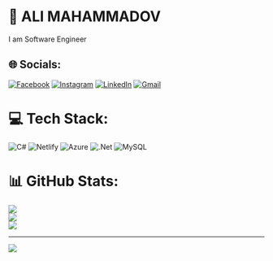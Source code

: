 # 💫 ALI MAHAMMADOV
I am Software Engineer 


## 🌐 Socials:
[![Facebook](https://img.shields.io/badge/Facebook-%231877F2.svg?logo=Facebook&logoColor=white)](https://facebook.com/https://www.facebook.com/eli.mehemmedov.90) [![Instagram](https://img.shields.io/badge/Instagram-%23E4405F.svg?logo=Instagram&logoColor=white)](https://instagram.com/https://www.instagram.com/ali_mahammadov) [![LinkedIn](https://img.shields.io/badge/LinkedIn-%230077B5.svg?logo=linkedin&logoColor=white)](https://linkedin.com/in/https://www.linkedin.com/in/ali-mahammadov-915000262/) 
[![Gmail](https://img.shields.io/badge/Gmail-%231877F2.svg?logo=Gmail&logoColor=white)](https://gmail.com/https://www.gmail.com/e.mehemmedov99@gmail.com)

# 💻 Tech Stack:
![C#](https://img.shields.io/badge/c%23-%23239120.svg?style=for-the-badge&logo=c-sharp&logoColor=white) ![Netlify](https://img.shields.io/badge/netlify-%23000000.svg?style=for-the-badge&logo=netlify&logoColor=#00C7B7) ![Azure](https://img.shields.io/badge/azure-%230072C6.svg?style=for-the-badge&logo=azure-devops&logoColor=white) ![.Net](https://img.shields.io/badge/.NET-5C2D91?style=for-the-badge&logo=.net&logoColor=white) ![MySQL](https://img.shields.io/badge/mysql-%2300f.svg?style=for-the-badge&logo=mysql&logoColor=white)
# 📊 GitHub Stats:
![](https://github-readme-stats.vercel.app/api?username=AliMahammadov&theme=dark&hide_border=false&include_all_commits=false&count_private=false)<br/>
![](https://github-readme-streak-stats.herokuapp.com/?user=AliMahammadov&theme=dark&hide_border=false)<br/>
![](https://github-readme-stats.vercel.app/api/top-langs/?username=AliMahammadov&theme=dark&hide_border=false&include_all_commits=false&count_private=false&layout=compact)

---
[![](https://visitcount.itsvg.in/api?id=AliMahammadov&icon=0&color=0)](https://visitcount.itsvg.in)

<!-- Proudly created with GPRM ( https://gprm.itsvg.in ) -->
